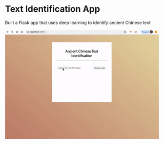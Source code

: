 # Text Identification App
Built a Flask app that uses deep learning to identify ancient Chinese text

![](/src/images/appdemo.gif)
